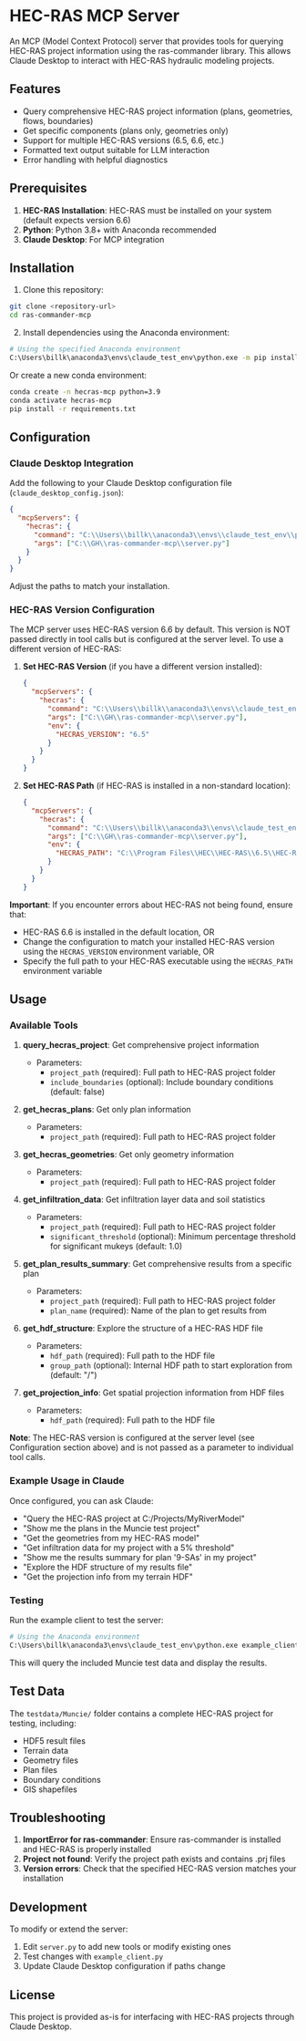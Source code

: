 # HEC-RAS MCP Server

An MCP (Model Context Protocol) server that provides tools for querying HEC-RAS project information using the ras-commander library. This allows Claude Desktop to interact with HEC-RAS hydraulic modeling projects.

## Features

- Query comprehensive HEC-RAS project information (plans, geometries, flows, boundaries)
- Get specific components (plans only, geometries only)
- Support for multiple HEC-RAS versions (6.5, 6.6, etc.)
- Formatted text output suitable for LLM interaction
- Error handling with helpful diagnostics

## Prerequisites

1. **HEC-RAS Installation**: HEC-RAS must be installed on your system (default expects version 6.6)
2. **Python**: Python 3.8+ with Anaconda recommended
3. **Claude Desktop**: For MCP integration

## Installation

1. Clone this repository:
```bash
git clone <repository-url>
cd ras-commander-mcp
```

2. Install dependencies using the Anaconda environment:
```bash
# Using the specified Anaconda environment
C:\Users\billk\anaconda3\envs\claude_test_env\python.exe -m pip install -r requirements.txt
```

Or create a new conda environment:
```bash
conda create -n hecras-mcp python=3.9
conda activate hecras-mcp
pip install -r requirements.txt
```

## Configuration

### Claude Desktop Integration

Add the following to your Claude Desktop configuration file (`claude_desktop_config.json`):

```json
{
  "mcpServers": {
    "hecras": {
      "command": "C:\\Users\\billk\\anaconda3\\envs\\claude_test_env\\python.exe",
      "args": ["C:\\GH\\ras-commander-mcp\\server.py"]
    }
  }
}
```

Adjust the paths to match your installation.

### HEC-RAS Version Configuration

The MCP server uses HEC-RAS version 6.6 by default. This version is NOT passed directly in tool calls but is configured at the server level. To use a different version of HEC-RAS:

1. **Set HEC-RAS Version** (if you have a different version installed):
   ```json
   {
     "mcpServers": {
       "hecras": {
         "command": "C:\\Users\\billk\\anaconda3\\envs\\claude_test_env\\python.exe",
         "args": ["C:\\GH\\ras-commander-mcp\\server.py"],
         "env": {
           "HECRAS_VERSION": "6.5"
         }
       }
     }
   }
   ```

2. **Set HEC-RAS Path** (if HEC-RAS is installed in a non-standard location):
   ```json
   {
     "mcpServers": {
       "hecras": {
         "command": "C:\\Users\\billk\\anaconda3\\envs\\claude_test_env\\python.exe",
         "args": ["C:\\GH\\ras-commander-mcp\\server.py"],
         "env": {
           "HECRAS_PATH": "C:\\Program Files\\HEC\\HEC-RAS\\6.5\\HEC-RAS.exe"
         }
       }
     }
   }
   ```

**Important**: If you encounter errors about HEC-RAS not being found, ensure that:
- HEC-RAS 6.6 is installed in the default location, OR
- Change the configuration to match your installed HEC-RAS version using the `HECRAS_VERSION` environment variable, OR
- Specify the full path to your HEC-RAS executable using the `HECRAS_PATH` environment variable

## Usage

### Available Tools

1. **query_hecras_project**: Get comprehensive project information
   - Parameters:
     - `project_path` (required): Full path to HEC-RAS project folder
     - `include_boundaries` (optional): Include boundary conditions (default: false)

2. **get_hecras_plans**: Get only plan information
   - Parameters:
     - `project_path` (required): Full path to HEC-RAS project folder

3. **get_hecras_geometries**: Get only geometry information
   - Parameters:
     - `project_path` (required): Full path to HEC-RAS project folder

4. **get_infiltration_data**: Get infiltration layer data and soil statistics
   - Parameters:
     - `project_path` (required): Full path to HEC-RAS project folder
     - `significant_threshold` (optional): Minimum percentage threshold for significant mukeys (default: 1.0)

5. **get_plan_results_summary**: Get comprehensive results from a specific plan
   - Parameters:
     - `project_path` (required): Full path to HEC-RAS project folder
     - `plan_name` (required): Name of the plan to get results from

6. **get_hdf_structure**: Explore the structure of a HEC-RAS HDF file
   - Parameters:
     - `hdf_path` (required): Full path to the HDF file
     - `group_path` (optional): Internal HDF path to start exploration from (default: "/")

7. **get_projection_info**: Get spatial projection information from HDF files
   - Parameters:
     - `hdf_path` (required): Full path to the HDF file

**Note**: The HEC-RAS version is configured at the server level (see Configuration section above) and is not passed as a parameter to individual tool calls.

### Example Usage in Claude

Once configured, you can ask Claude:

- "Query the HEC-RAS project at C:/Projects/MyRiverModel"
- "Show me the plans in the Muncie test project"
- "Get the geometries from my HEC-RAS model"
- "Get infiltration data for my project with a 5% threshold"
- "Show me the results summary for plan '9-SAs' in my project"
- "Explore the HDF structure of my results file"
- "Get the projection info from my terrain HDF"

### Testing

Run the example client to test the server:

```bash
# Using the Anaconda environment
C:\Users\billk\anaconda3\envs\claude_test_env\python.exe example_client.py
```

This will query the included Muncie test data and display the results.

## Test Data

The `testdata/Muncie/` folder contains a complete HEC-RAS project for testing, including:
- HDF5 result files
- Terrain data
- Geometry files
- Plan files
- Boundary conditions
- GIS shapefiles

## Troubleshooting

1. **ImportError for ras-commander**: Ensure ras-commander is installed and HEC-RAS is properly installed
2. **Project not found**: Verify the project path exists and contains .prj files
3. **Version errors**: Check that the specified HEC-RAS version matches your installation

## Development

To modify or extend the server:

1. Edit `server.py` to add new tools or modify existing ones
2. Test changes with `example_client.py`
3. Update Claude Desktop configuration if paths change

## License

This project is provided as-is for interfacing with HEC-RAS projects through Claude Desktop.